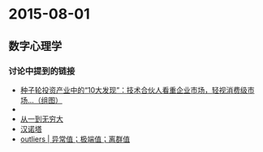 # 2015-08-01

## 数字心理学

### 讨论中提到的链接

- [种子轮投资产业中的“10大发现”：技术合伙人看重企业市场，轻视消费级市场…（组图）](http://m.huxiu.com/article/121774)
-
- [从一到无穷大](http://frodo.douban.com/card/book/1102715/subject)
- [汉诺塔](http://wapbaike.baidu.com/view/191666.htm)
- [outliers | 异常值；极端值；离群值](http://wapbaike.baidu.com/view/2997990.htm)

